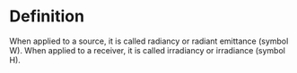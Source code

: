 # Definition

When applied to a source, it is called radiancy or radiant emittance
(symbol W). When applied to a receiver, it is called irradiancy or
irradiance (symbol H).
